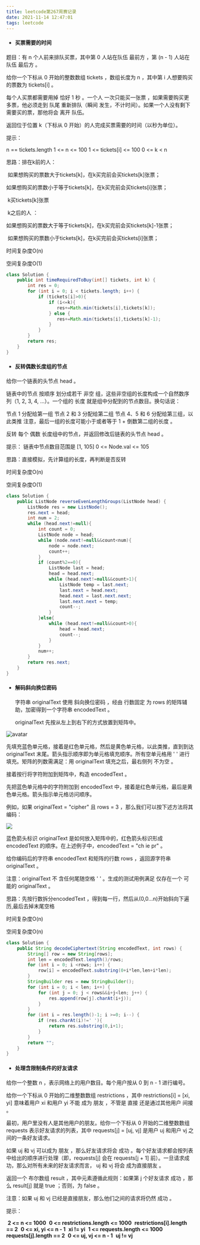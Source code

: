 ```yaml
---
title: leetcode第267周赛记录
date: 2021-11-14 12:47:01
tags: leetcode
---
```


- #### 买票需要的时间


题目：有 n 个人前来排队买票，其中第 0 人站在队伍 最前方 ，第 (n - 1) 人站在队伍 最后方 。

给你一个下标从 0 开始的整数数组 tickets ，数组长度为 n ，其中第 i 人想要购买的票数为 tickets[i] 。

每个人买票都需要用掉 恰好 1 秒 。一个人 一次只能买一张票 ，如果需要购买更多票，他必须走到  队尾 重新排队（瞬间 发生，不计时间）。如果一个人没有剩下需要买的票，那他将会 离开 队伍。

返回位于位置 k（下标从 0 开始）的人完成买票需要的时间（以秒为单位）。


   提示：

   n == tickets.length
   1 <= n <= 100
   1 <= tickets[i] <= 100
   0 <= k < n

   思路：排在k前的人：

   ​					如果想购买的票数大于tickets[k]，在k买完前会买tickets[k]张票；

   ​					如果想购买的票数小于等于tickets[k]，在k买完前会买tickets[i]张票；

   ​			k买tickets[k]张票

   ​			k之后的人 ：

   ​					如果想购买的票数大于等于tickets[k]，在k买完前会买tickets[k]-1张票；

   ​					如果想购买的票数小于tickets[k]，在k买完前会买tickets[i]张票；

时间复杂度O(n)

空间复杂度O(1)

   ```java
   class Solution {
       public int timeRequiredToBuy(int[] tickets, int k) {
           int res = 0;
           for (int i = 0; i < tickets.length; i++) {
               if (tickets[i]>0){
                   if (i<=k){
                      res+=Math.min(tickets[i],tickets[k]); 
                   } else {
                      res+=Math.min(tickets[i],tickets[k]-1); 
                   }
               }
           }
           return res;
       }
   }
   ```

- #### 反转偶数长度组的节点

给你一个链表的头节点 head 。

链表中的节点 按顺序 划分成若干 非空 组，这些非空组的长度构成一个自然数序列（1, 2, 3, 4, ...）。一个组的 长度 就是组中分配到的节点数目。换句话说：

节点 1 分配给第一组
节点 2 和 3 分配给第二组
节点 4、5 和 6 分配给第三组，以此类推
注意，最后一组的长度可能小于或者等于 1 + 倒数第二组的长度 。

反转 每个 偶数 长度组中的节点，并返回修改后链表的头节点 head 。

提示：
链表中节点数目范围是 [1, 105]
0 <= Node.val <= 105

思路：直接模拟，先计算组的长度，再判断是否反转

时间复杂度O(n)

空间复杂度O(1)

```java
class Solution {
    public ListNode reverseEvenLengthGroups(ListNode head) {
        ListNode res = new ListNode();
        res.next = head;
        int num = 2;
        while (head.next!=null){
            int count = 0;
            ListNode node = head;
            while (node.next!=null&&count<num){
                node = node.next;
                count++;
            }
            if (count%2==0){
                ListNode last = head;
                head = head.next;
                while (head.next!=null&&count>1){
                    ListNode temp = last.next;
                    last.next = head.next;
                    head.next = last.next.next;
                    last.next.next = temp;
                    count--;
                }
            }else{
                while (head.next!=null&&count>0){
                    head = head.next;
                    count--;
                }
            }
            num++;
        }
        return res.next;
    }
}
```

- #### 解码斜向换位密码

  字符串 originalText 使用 斜向换位密码 ，经由 行数固定 为 rows 的矩阵辅助，加密得到一个字符串 encodedText 。

  originalText 先按从左上到右下的方式放置到矩阵中。

![avatar](https://assets.leetcode.com/uploads/2021/11/07/exa11.png)


  先填充蓝色单元格，接着是红色单元格，然后是黄色单元格，以此类推，直到到达 originalText 末尾。箭头指示顺序即为单元格填充顺序。所有空单元格用 ' ' 进行填充。矩阵的列数需满足：用 originalText 填充之后，最右侧列 不为空 。

  接着按行将字符附加到矩阵中，构造 encodedText 。


  先把蓝色单元格中的字符附加到 encodedText 中，接着是红色单元格，最后是黄色单元格。箭头指示单元格访问顺序。

  例如，如果 originalText = "cipher" 且 rows = 3 ，那么我们可以按下述方法将其编码：

![](https://assets.leetcode.com/uploads/2021/10/25/desc2.png)


  蓝色箭头标识 originalText 是如何放入矩阵中的，红色箭头标识形成 encodedText 的顺序。在上述例子中，encodedText = "ch   ie   pr" 。

  给你编码后的字符串 encodedText 和矩阵的行数 rows ，返回源字符串 originalText 。

  注意：originalText 不 含任何尾随空格 ' ' 。生成的测试用例满足 仅存在一个 可能的 originalText 。

思路：先按行数拆分encodedText ，得到每一行，然后从(0,0...n)开始斜向下遍历,最后去掉末尾空格

时间复杂度O(n)

空间复杂度O(n)

```java
class Solution {
    public String decodeCiphertext(String encodedText, int rows) {
        String[] row = new String[rows];
        int len = encodedText.length()/rows;
        for (int i = 0; i <rows; i++) {
            row[i] = encodedText.substring(0+i*len,len+i*len);
        }
        StringBuilder res = new StringBuilder();
        for (int i = 0; i < len; i++) {
            for (int j = 0; j < rows&&i+j<len; j++) {
                res.append(row[j].charAt(i+j));
            }
        }
        for (int i = res.length()-1; i >=0; i--) {
            if (res.charAt(i)!=' '){
                return res.substring(0,i+1);
            }
        }
        return "";
    }
}
```

- #### 处理含限制条件的好友请求

给你一个整数 n ，表示网络上的用户数目。每个用户按从 0 到 n - 1 进行编号。

给你一个下标从 0 开始的二维整数数组 restrictions ，其中 restrictions[i] = [xi, yi] 意味着用户 xi 和用户 yi 不能 成为 朋友 ，不管是 直接 还是通过其他用户 间接 。

最初，用户里没有人是其他用户的朋友。给你一个下标从 0 开始的二维整数数组 requests 表示好友请求的列表，其中 requests[j] = [uj, vj] 是用户 uj 和用户 vj 之间的一条好友请求。

如果 uj 和 vj 可以成为 朋友 ，那么好友请求将会 成功 。每个好友请求都会按列表中给出的顺序进行处理（即，requests[j] 会在 requests[j + 1] 前）。一旦请求成功，那么对所有未来的好友请求而言， uj 和 vj 将会 成为直接朋友 。

返回一个 布尔数组 result ，其中元素遵循此规则：如果第 j 个好友请求 成功 ，那么 result[j] 就是 true ；否则，为 false 。

注意：如果 uj 和 vj 已经是直接朋友，那么他们之间的请求将仍然 成功 。


提示：

​	**2 <= n <= 1000**
​	**0 <= restrictions.length <= 1000**
​	**restrictions[i].length == 2**
​	**0 <= xi, yi <= n - 1**
​	**xi != yi**
​	**1 <= requests.length <= 1000**
​	**requests[j].length == 2**
​	**0 <= uj, vj <= n - 1**
​	**uj != vj**